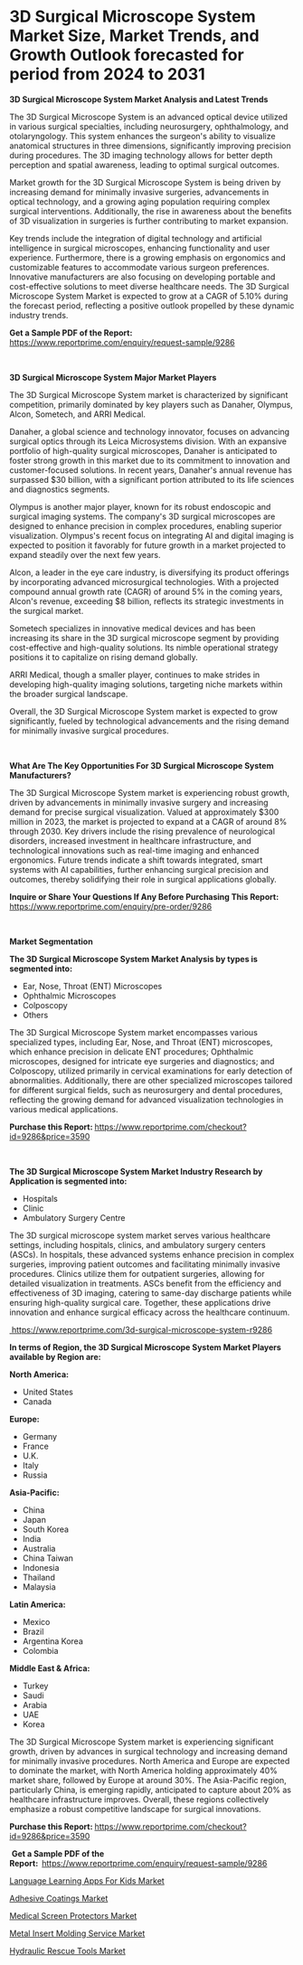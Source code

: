 <p><h1>3D Surgical Microscope System Market Size, Market Trends, and Growth Outlook forecasted for period from 2024 to 2031</h1></p><p><strong>3D Surgical Microscope System Market Analysis and Latest Trends</strong></p>
<p><p>The 3D Surgical Microscope System is an advanced optical device utilized in various surgical specialties, including neurosurgery, ophthalmology, and otolaryngology. This system enhances the surgeon's ability to visualize anatomical structures in three dimensions, significantly improving precision during procedures. The 3D imaging technology allows for better depth perception and spatial awareness, leading to optimal surgical outcomes.</p><p>Market growth for the 3D Surgical Microscope System is being driven by increasing demand for minimally invasive surgeries, advancements in optical technology, and a growing aging population requiring complex surgical interventions. Additionally, the rise in awareness about the benefits of 3D visualization in surgeries is further contributing to market expansion.</p><p>Key trends include the integration of digital technology and artificial intelligence in surgical microscopes, enhancing functionality and user experience. Furthermore, there is a growing emphasis on ergonomics and customizable features to accommodate various surgeon preferences. Innovative manufacturers are also focusing on developing portable and cost-effective solutions to meet diverse healthcare needs. The 3D Surgical Microscope System Market is expected to grow at a CAGR of 5.10% during the forecast period, reflecting a positive outlook propelled by these dynamic industry trends.</p></p>
<p><strong>Get a Sample PDF of the Report:&nbsp;</strong> <a href="https://www.reportprime.com/enquiry/request-sample/9286?utm_campaign=1091&utm_medium=2&utm_source=Github&utm_content=ia&utm_term=28112024&utm_id=3d-surgical-microscope-system">https://www.reportprime.com/enquiry/request-sample/9286</a></p>
<p>&nbsp;</p>
<p><strong>3D Surgical Microscope System Major Market Players</strong></p>
<p><p>The 3D Surgical Microscope System market is characterized by significant competition, primarily dominated by key players such as Danaher, Olympus, Alcon, Sometech, and ARRI Medical. </p><p>Danaher, a global science and technology innovator, focuses on advancing surgical optics through its Leica Microsystems division. With an expansive portfolio of high-quality surgical microscopes, Danaher is anticipated to foster strong growth in this market due to its commitment to innovation and customer-focused solutions. In recent years, Danaher's annual revenue has surpassed $30 billion, with a significant portion attributed to its life sciences and diagnostics segments.</p><p>Olympus is another major player, known for its robust endoscopic and surgical imaging systems. The company's 3D surgical microscopes are designed to enhance precision in complex procedures, enabling superior visualization. Olympus's recent focus on integrating AI and digital imaging is expected to position it favorably for future growth in a market projected to expand steadily over the next few years.</p><p>Alcon, a leader in the eye care industry, is diversifying its product offerings by incorporating advanced microsurgical technologies. With a projected compound annual growth rate (CAGR) of around 5% in the coming years, Alcon's revenue, exceeding $8 billion, reflects its strategic investments in the surgical market.</p><p>Sometech specializes in innovative medical devices and has been increasing its share in the 3D surgical microscope segment by providing cost-effective and high-quality solutions. Its nimble operational strategy positions it to capitalize on rising demand globally.</p><p>ARRI Medical, though a smaller player, continues to make strides in developing high-quality imaging solutions, targeting niche markets within the broader surgical landscape. </p><p>Overall, the 3D Surgical Microscope System market is expected to grow significantly, fueled by technological advancements and the rising demand for minimally invasive surgical procedures.</p></p>
<p>&nbsp;</p>
<p><strong>What Are The Key Opportunities For 3D Surgical Microscope System Manufacturers?</strong></p>
<p><p>The 3D Surgical Microscope System market is experiencing robust growth, driven by advancements in minimally invasive surgery and increasing demand for precise surgical visualization. Valued at approximately $300 million in 2023, the market is projected to expand at a CAGR of around 8% through 2030. Key drivers include the rising prevalence of neurological disorders, increased investment in healthcare infrastructure, and technological innovations such as real-time imaging and enhanced ergonomics. Future trends indicate a shift towards integrated, smart systems with AI capabilities, further enhancing surgical precision and outcomes, thereby solidifying their role in surgical applications globally.</p></p>
<p><strong>Inquire or Share Your Questions If Any Before Purchasing This Report:</strong> <a href="https://www.reportprime.com/enquiry/pre-order/9286?utm_campaign=1091&utm_medium=2&utm_source=Github&utm_content=ia&utm_term=28112024&utm_id=3d-surgical-microscope-system">https://www.reportprime.com/enquiry/pre-order/9286</a></p>
<p>&nbsp;</p>
<p><strong>Market Segmentation</strong></p>
<p><strong>The 3D Surgical Microscope System Market Analysis by types is segmented into:</strong></p>
<p><ul><li>Ear, Nose, Throat (ENT) Microscopes</li><li>Ophthalmic Microscopes</li><li>Colposcopy</li><li>Others</li></ul></p>
<p><p>The 3D Surgical Microscope System market encompasses various specialized types, including Ear, Nose, and Throat (ENT) microscopes, which enhance precision in delicate ENT procedures; Ophthalmic microscopes, designed for intricate eye surgeries and diagnostics; and Colposcopy, utilized primarily in cervical examinations for early detection of abnormalities. Additionally, there are other specialized microscopes tailored for different surgical fields, such as neurosurgery and dental procedures, reflecting the growing demand for advanced visualization technologies in various medical applications.</p></p>
<p><strong>Purchase this Report:&nbsp;</strong><a href="https://www.reportprime.com/checkout?id=9286&price=3590&utm_campaign=1091&utm_medium=2&utm_source=Github&utm_content=ia&utm_term=28112024&utm_id=3d-surgical-microscope-system">https://www.reportprime.com/checkout?id=9286&price=3590</a></p>
<p>&nbsp;</p>
<p><strong>The 3D Surgical Microscope System Market Industry Research by Application is segmented into:</strong></p>
<p><ul><li>Hospitals</li><li>Clinic</li><li>Ambulatory Surgery Centre</li></ul></p>
<p><p>The 3D surgical microscope system market serves various healthcare settings, including hospitals, clinics, and ambulatory surgery centers (ASCs). In hospitals, these advanced systems enhance precision in complex surgeries, improving patient outcomes and facilitating minimally invasive procedures. Clinics utilize them for outpatient surgeries, allowing for detailed visualization in treatments. ASCs benefit from the efficiency and effectiveness of 3D imaging, catering to same-day discharge patients while ensuring high-quality surgical care. Together, these applications drive innovation and enhance surgical efficacy across the healthcare continuum.</p></p>
<p><a href="https://www.reportprime.com/3d-surgical-microscope-system-r9286?utm_campaign=1091&utm_medium=2&utm_source=Github&utm_content=ia&utm_term=28112024&utm_id=3d-surgical-microscope-system">&nbsp;https://www.reportprime.com/3d-surgical-microscope-system-r9286</a></p>
<p><strong>In terms of Region, the 3D Surgical Microscope System Market Players available by Region are:</strong></p>
<p>
    <p> <strong> North America: </strong>
        <ul>
            <li>United States</li>
            <li>Canada</li>
        </ul>
        </p> 
    <p> <strong> Europe: </strong>
        <ul>
            <li>Germany</li>
            <li>France</li>
            <li>U.K.</li>
            <li>Italy</li>
            <li>Russia</li>
        </ul>
        </p> 
    <p> <strong> Asia-Pacific: </strong>
        <ul>
            <li>China</li>
            <li>Japan</li>
            <li>South Korea</li>
            <li>India</li>
            <li>Australia</li>
            <li>China Taiwan</li>
            <li>Indonesia</li>
            <li>Thailand</li>
            <li>Malaysia</li>
        </ul>
        </p> 
    <p> <strong> Latin America: </strong>
        <ul>
            <li>Mexico</li>
            <li>Brazil</li>
            <li>Argentina Korea</li>
            <li>Colombia</li>
        </ul>
        </p> 
    <p> <strong> Middle East & Africa: </strong>
        <ul>
            <li>Turkey</li>
            <li>Saudi</li>
            <li>Arabia</li>
            <li>UAE</li>
            <li>Korea</li>
        </ul>
    </p>
    </p>
<p><p>The 3D Surgical Microscope System market is experiencing significant growth, driven by advances in surgical technology and increasing demand for minimally invasive procedures. North America and Europe are expected to dominate the market, with North America holding approximately 40% market share, followed by Europe at around 30%. The Asia-Pacific region, particularly China, is emerging rapidly, anticipated to capture about 20% as healthcare infrastructure improves. Overall, these regions collectively emphasize a robust competitive landscape for surgical innovations.</p></p>
<p><strong>Purchase this Report: </strong><a href="https://www.reportprime.com/checkout?id=9286&price=3590&utm_campaign=1091&utm_medium=2&utm_source=Github&utm_content=ia&utm_term=28112024&utm_id=3d-surgical-microscope-system">https://www.reportprime.com/checkout?id=9286&price=3590</a></p>
<p>&nbsp;<strong>Get a Sample PDF of the Report:&nbsp;&nbsp;</strong><a href="https://www.reportprime.com/enquiry/request-sample/9286?utm_campaign=1091&utm_medium=2&utm_source=Github&utm_content=ia&utm_term=28112024&utm_id=3d-surgical-microscope-system">https://www.reportprime.com/enquiry/request-sample/9286</a></p>
<p><strong></strong></p>
<p><p><a href="https://issuu.com/reportprime-2/docs/language-learning-apps-for-kids-mar_b5216ba9acda46?utm_campaign=1091&utm_medium=2&utm_source=Github&utm_content=ia&utm_term=28112024&utm_id=3d-surgical-microscope-system">Language Learning Apps For Kids Market</a></p><p><a href="https://www.linkedin.com/pulse/emerging-trends-adhesive-coatings-market-detailed-overview-b8kwc?utm_campaign=1091&utm_medium=2&utm_source=Github&utm_content=ia&utm_term=28112024&utm_id=3d-surgical-microscope-system">Adhesive Coatings Market</a></p><p><a href="https://github.com/MariaWashington76/Market-Research-Report-List-1/blob/main/medical-screen-protectors-market.md?utm_campaign=1091&utm_medium=2&utm_source=Github&utm_content=ia&utm_term=28112024&utm_id=3d-surgical-microscope-system">Medical Screen Protectors Market</a></p><p><a href="https://issuu.com/reportprime-2/docs/metal-insert-molding-service-market_3fdad7b176f734?utm_campaign=1091&utm_medium=2&utm_source=Github&utm_content=ia&utm_term=28112024&utm_id=3d-surgical-microscope-system">Metal Insert Molding Service Market</a></p><p><a href="https://www.linkedin.com/pulse/evaluating-future-hydraulic-rescue-tools-market-size-drivers-jbz7c?utm_campaign=1091&utm_medium=2&utm_source=Github&utm_content=ia&utm_term=28112024&utm_id=3d-surgical-microscope-system">Hydraulic Rescue Tools Market</a></p></p>